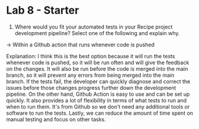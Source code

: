 # Lab 8 - Starter

1) Where would you fit your automated tests in your Recipe project development pipeline? Select one of the following and explain why.

-> Within a Github action that runs whenever code is pushed

Explanation: I think this is the best option because it will run the tests whenever code is pushed, so it will be run often and will give the feedback on the changes. It will also be run before the code is merged into the main branch, so it will prevent any errors from being merged into the main branch. If the tests fail, the developer can quickly diagnose and correct the issues before those changes progress further down the development pipeline. On the other hand, Github Action is easy to use and can be set up quickly. It also provides a lot of flexibility in terms of what tests to run and when to run them. It's from Github so we don't need any additional tools or software to run the tests. Lastly, we can reduce the amount of time spent on manual testing and focus on other tasks.

